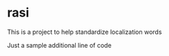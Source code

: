 rasi
====

This is a project to help standardize localization words

Just a sample additional line of code
